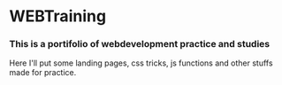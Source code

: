 # WEBTraining

### This is a portifolio of webdevelopment practice and studies

Here I'll put some landing pages, css tricks, js functions and other stuffs made for practice.